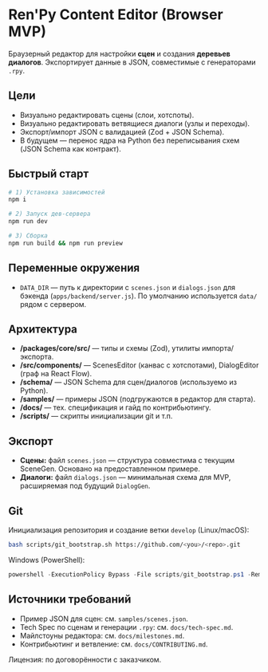 # Ren'Py Content Editor (Browser MVP)

Браузерный редактор для настройки **сцен** и создания **деревьев диалогов**. Экспортирует данные в JSON, совместимые с генераторами `.rpy`.

## Цели
- Визуально редактировать сцены (слои, хотспоты).
- Визуально редактировать ветвящиеся диалоги (узлы и переходы).
- Экспорт/импорт JSON с валидацией (Zod + JSON Schema).
- В будущем — перенос ядра на Python без переписывания схем (JSON Schema как контракт).

## Быстрый старт
```bash
# 1) Установка зависимостей
npm i

# 2) Запуск дев-сервера
npm run dev

# 3) Сборка
npm run build && npm run preview
```

## Переменные окружения

- `DATA_DIR` — путь к директории с `scenes.json` и `dialogs.json` для бэкенда (`apps/backend/server.js`).
  По умолчанию используется `data/` рядом с сервером.

## Архитектура
- **/packages/core/src/** — типы и схемы (Zod), утилиты импорта/экспорта.
- **/src/components/** — ScenesEditor (канвас с хотспотами), DialogEditor (граф на React Flow).
- **/schema/** — JSON Schema для сцен/диалогов (используемо из Python).
- **/samples/** — примеры JSON (подгружаются в редактор для старта).
- **/docs/** — тех. спецификация и гайд по контрибьютингу.
- **/scripts/** — скрипты инициализации git и т.п.

## Экспорт
- **Сцены:** файл `scenes.json` — структура совместима с текущим SceneGen. Основано на предоставленном примере.
- **Диалоги:** файл `dialogs.json` — минимальная схема для MVP, расширяемая под будущий `DialogGen`.

## Git
Инициализация репозитория и создание ветки `develop` (Linux/macOS):
```bash
bash scripts/git_bootstrap.sh https://github.com/<you>/<repo>.git
```
Windows (PowerShell):
```powershell
powershell -ExecutionPolicy Bypass -File scripts/git_bootstrap.ps1 -Remote "https://github.com/<you>/<repo>.git"
```

## Источники требований
- Пример JSON для сцен: см. `samples/scenes.json`.
- Tech Spec по сценам и генерации `.rpy`: см. `docs/tech-spec.md`.
- Майлстоуны редактора: см. `docs/milestones.md`.
- Контрибьютинг и ветвление: см. `docs/CONTRIBUTING.md`.

Лицензия: по договорённости с заказчиком.
